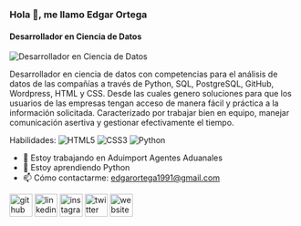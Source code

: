 ### Hola 👋, me llamo Edgar Ortega 
#### **Desarrollador en Ciencia de Datos**
![**Desarrollador en Ciencia de Datos**](https://mundooptimo.com/wp-content/uploads/2024/08/Banner-Edgar-Ortega.jpg)


Desarrollador en ciencia de datos con competencias para el análisis de datos de las compañías a través de Python, SQL, PostgreSQL, GitHub, Wordpress, HTML y CSS. Desde las cuales genero soluciones para que los usuarios de las empresas tengan acceso de manera fácil y práctica a la información solicitada. Caracterizado por trabajar bien en equipo, manejar comunicación asertiva y gestionar efectivamente el tiempo.

Habilidades: ![HTML5](https://img.shields.io/badge/html5-%23E34F26.svg?style=for-the-badge&logo=html5&logoColor=white) ![CSS3](https://img.shields.io/badge/css3-%231572B6.svg?style=for-the-badge&logo=css3&logoColor=white) ![Python](https://img.shields.io/badge/python-3670A0?style=for-the-badge&logo=python&logoColor=ffdd54)

- 🔭 Estoy trabajando en Aduimport Agentes Aduanales 
- 🌱 Estoy aprendiendo Python 
- 📫 Cómo contactarme: edgarortega1991@gmail.com 


[<img src='https://cdn.jsdelivr.net/npm/simple-icons@3.0.1/icons/github.svg' alt='github' height='40'>](https://github.com/evansio)  [<img src='https://cdn.jsdelivr.net/npm/simple-icons@3.0.1/icons/linkedin.svg' alt='linkedin' height='40'>](https://www.linkedin.com/in/edgarortega1991/)  [<img src='https://cdn.jsdelivr.net/npm/simple-icons@3.0.1/icons/instagram.svg' alt='instagram' height='40'>](https://www.instagram.com/edgaro_1991/)  [<img src='https://cdn.jsdelivr.net/npm/simple-icons@3.0.1/icons/twitter.svg' alt='twitter' height='40'>](https://twitter.com/edgaro_1991)  [<img src='https://cdn.jsdelivr.net/npm/simple-icons@3.0.1/icons/icloud.svg' alt='website' height='40'>](https://www.mundooptimo.com)  

